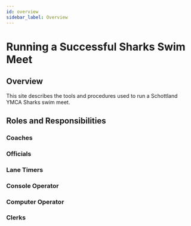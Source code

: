 ```yaml
---
id: overview
sidebar_label: Overview
---
```


# Running a Successful Sharks Swim Meet

## Overview
This site describes the tools and procedures used to run a Schottland YMCA Sharks swim meet.

## Roles and Responsibilities

### Coaches

### Officials

### Lane Timers

### Console Operator

### Computer Operator

### Clerks

